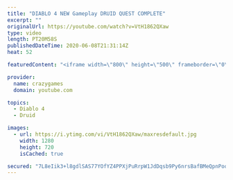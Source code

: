 ```yaml
---
title: "DIABLO 4 NEW Gameplay DRUID QUEST COMPLETE"
excerpt: ""
originalUrl: https://youtube.com/watch?v=VtH1862QXaw
type: video
length: PT20M58S
publishedDateTime: 2020-06-08T21:31:14Z
heat: 52

featuredContent: "<iframe width=\"800\" height=\"500\" frameborder=\"0\" src=\"https://www.youtube.com/embed/VtH1862QXaw\" allow=\"accelerometer; autoplay; encrypted-media; gyroscope; picture-in-picture\" allowfullscreen></iframe>"

provider:
  name: crazygames
  domain: youtube.com

topics:
  - Diablo 4
  - Druid

images:
  - url: https://i.ytimg.com/vi/VtH1862QXaw/maxresdefault.jpg
    width: 1280
    height: 720
    isCached: true

secured: "7L8eIik3+l8gdlSAS77YOfYZ4PPXjPuRrpW1JdDqsb9Py6nrsBafBMeQpnPoqfROAL5lbvnaPubfYcqBVCi4Yvjd1fycEln+uv5MqP+irIswTMr73/pC0J3GEzOVagYqueRCiWHJoOVZACkVO7P7wxuktDk+tsfnSfYP5bT2FZunz0gyJ1Rfp4wP0xuvwrJD/NRguc5KB7bG8gRzryjqi5KnFtvFdQZbvSqDWBvdNJs/CkqVnVNoicf5Qt27OrFX0zwNEowAcafmIGAS2sI8L6xJ3IaWozf/ItHLW6Sf+m3q5UzuX/DfmFZzNWuAjBTARpsdqOci/akaKZAIGfgFy1zw+5bIkMukj/IMtIQnquqExfFGXwS8G6b1OxpmlWizQbgEl39hCCnUMYjiUvXi5sqs69ogCMxTVdVY2d9abA0=;kbJ41+uA3sWXjFZ1brt30Q=="
---
```


